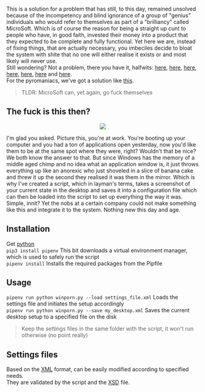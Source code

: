 This is a solution for a problem that has still, to this day, remained unsolved because of the incompetency and blind ignorance of a group of "genius" individuals who would refer to themselves as part of a "brilliancy" called MicroSoft. Which is of course the reason for being a straight up cunt to people who have, in good faith, invested their money into a product that they expected to be complete and fully functional. Yet here we are, instead of fixing things, that are actually necessary, you imbeciles decide to bloat the system with shite that no one will either realise it exists or and most likely will never use.  
Still wondering? Not a problem, there you have it, halfwits:
[here](https://www.makeuseof.com/microsoft-windows-11-file-explorer-ads/),
[here](https://www.reddit.com/r/Windows11/comments/qs96dp/ayy_microsoft_can_you_please_stop_widgets_from/),
[here](https://www.reddit.com/r/pcgaming/comments/cz17bw/psa_check_your_cortana_usage_right_now_if_its_up/),
[here](https://www.reddit.com/r/Windows10/comments/f09184/how_to_block_bing_search_in_windows_10_start_menu/),
[here](https://answers.microsoft.com/en-us/windows/forum/all/windows-10-updates-during-active-hours-while-im/07dee705-e3e8-43af-9b6c-b6fdf91b9005),
[here](https://www.reddit.com/r/Windows10/comments/ofkmzm/why_arent_windows_updates_and_telemetry_data_opt/)
and
[here](https://np.reddit.com/r/privacy/comments/cici51/how_much_does_microsoft_spy_on_its_users_via/ev4pvxb/).  
For the pyromaniacs, we've got a solution like [this](https://github.com/bmrf/tron/blob/master/resources/stage_4_repair/disable_windows_telemetry/purge_windows_10_telemetry.bat).
> TLDR: MicroSoft can, yet again, go fuck themselves

## The fuck is this then?
<p align="center">
  <img src="https://user-images.githubusercontent.com/60236942/191240641-540820dd-3010-4bc7-aa1e-81c526600440.png?raw=true"/>
</p>

I'm glad you asked. Picture this, you're at work. You're booting up your computer and you had a ton of applications open yesterday, now you'd like them to be at the same spot where they were, right? Wouldn't that be nice? We both know the answer to that. But since Windows has the memory of a middle aged chimp and no idea what an application window is, it just throws everything up like an anorexic who just shoveled in a slice of banana cake and threw it up the second they realised it was them in the mirror. Which is why I've created a script, which in layman's terms, takes a screenshot of your current state in the desktop and saves it into a configuration file which can then be loaded into the script to set up everything the way it was. Simple, innit? Yet the nobs at a certain company could not make something like this and integrate it to the system. Nothing new this day and age.
## Installation
Get [python](https://www.python.org/downloads/release/python-396/)  
``pip3 install pipenv`` This bit downloads a virtual environment manager, which is used to safely run the script  
``pipenv install`` Installs the required packages from the Pipfile
## Usage
``pipenv run python winporn.py --load settings_file.xml`` Loads the settings file and initiates the setup accordingly  
``pipenv run python winporn.py --save my_desktop.xml`` Saves the current desktop setup to a specified file on the disk  
>Keep the settings files in the same folder with the script, it won't run otherwise (no point really)
## Settings files
Based on the [XML](https://en.wikipedia.org/wiki/XML) format, can be easily modified according to specified needs.  
They are validated by the script and the [XSD](https://en.wikipedia.org/wiki/XML_Schema_(W3C)) file.

